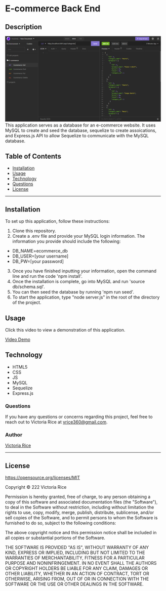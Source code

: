 # E-commerce Back End

## Description
![alt text](./Screenshot.png) This application serves as a database for an e-commerce website. It uses MySQL to create and seed the database, sequelize to create assoications, and Express.js API to allow Sequelize to communicate with the MySQL database. 

## Table of Contents 
* [Installation](#Installation)
* [Usage](#Usage)
* [Technology](#Technology)
* [Questions](#Questions)
* [License](license)

***
## Installation 
To set up this application, follow these instructions: 
1. Clone this repository.
2. Create a .env file and provide your MySQL login information. The information you provide should include the following: 

* DB_NAME=ecommerce_db
* DB_USER=[your username]
* DB_PW=[your password]

3. Once you have finished inputting your information, open the command line and run the code 'npm install'. 
4. Once the installation is complete, go into MySQL and run 'source db/schema.sql'.
5. You can then seed the database by running 'npm run seed'. 
5. To start the application, type "node server.js" in the root of the directory of the project. 



## Usage
Click this video to view a demonstration of this application.

[Video Demo](https://user-images.githubusercontent.com/95240889/167336489-7a3e882d-21fb-484f-bcaa-8e0a043e85c3.mp4)

## Technology
* HTML5
* CSS 
* JS
* MySQL
* Sequelize
* Express.js


### Questions
If you have any questions or concerns regarding this project, feel free to reach out to Victoria Rice at vrice360@gmail.com.


### Author
[Victoria Rice](https://github.com/vtori37)

--- 


## License 
https://opensource.org/licenses/MIT

Copyright © 222 Victoria Rice

Permission is hereby granted, free of charge, to any person obtaining a copy
of this software and associated documentation files (the "Software"), to deal
in the Software without restriction, including without limitation the rights
to use, copy, modify, merge, publish, distribute, sublicense, and/or sell
copies of the Software, and to permit persons to whom the Software is
furnished to do so, subject to the following conditions:

The above copyright notice and this permission notice shall be included in all
copies or substantial portions of the Software.

THE SOFTWARE IS PROVIDED "AS IS", WITHOUT WARRANTY OF ANY KIND, EXPRESS OR
IMPLIED, INCLUDING BUT NOT LIMITED TO THE WARRANTIES OF MERCHANTABILITY,
FITNESS FOR A PARTICULAR PURPOSE AND NONINFRINGEMENT. IN NO EVENT SHALL THE
AUTHORS OR COPYRIGHT HOLDERS BE LIABLE FOR ANY CLAIM, DAMAGES OR OTHER
LIABILITY, WHETHER IN AN ACTION OF CONTRACT, TORT OR OTHERWISE, ARISING FROM,
OUT OF OR IN CONNECTION WITH THE SOFTWARE OR THE USE OR OTHER DEALINGS IN THE
SOFTWARE.
